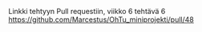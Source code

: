 Linkki tehtyyn Pull requestiin, viikko 6 tehtävä 6
https://github.com/Marcestus/OhTu_miniprojekti/pull/48
